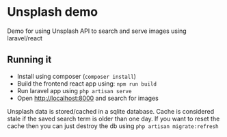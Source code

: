 # Unsplash demo

Demo for using Unsplash API to search and serve images using laravel/react

## Running it

- Install using composer (`composer install`)
- Build the frontend react app using: `npm run build`
- Run laravel app using `php artisan serve`
- Open [http://localhost:8000](http://localhost:8000) and search for images

Unsplash data is stored/cached in a sqlite database. Cache is considered stale if the saved search term is older than one day. If you want to reset the cache then you can just destroy the db using `php artisan migrate:refresh`